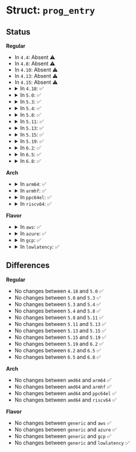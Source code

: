 # Struct: <code>prog_entry</code>

## Status
<b>Regular</b>
<ul>
<li>
In <code>4.4</code>: Absent ⚠️
</li>
<li>
In <code>4.8</code>: Absent ⚠️
</li>
<li>
In <code>4.10</code>: Absent ⚠️
</li>
<li>
In <code>4.13</code>: Absent ⚠️
</li>
<li>
In <code>4.15</code>: Absent ⚠️
</li>
<li>
<details>
<summary>In <code>4.18</code>: ✅</summary>

```c
struct prog_entry {
    int target;
    int when_to_branch;
    struct filter_pred *pred;
};
```
</details>
</li>
<li>
<details>
<summary>In <code>5.0</code>: ✅</summary>

```c
struct prog_entry {
    int target;
    int when_to_branch;
    struct filter_pred *pred;
};
```
</details>
</li>
<li>
<details>
<summary>In <code>5.3</code>: ✅</summary>

```c
struct prog_entry {
    int target;
    int when_to_branch;
    struct filter_pred *pred;
};
```
</details>
</li>
<li>
<details>
<summary>In <code>5.4</code>: ✅</summary>

```c
struct prog_entry {
    int target;
    int when_to_branch;
    struct filter_pred *pred;
};
```
</details>
</li>
<li>
<details>
<summary>In <code>5.8</code>: ✅</summary>

```c
struct prog_entry {
    int target;
    int when_to_branch;
    struct filter_pred *pred;
};
```
</details>
</li>
<li>
<details>
<summary>In <code>5.11</code>: ✅</summary>

```c
struct prog_entry {
    int target;
    int when_to_branch;
    struct filter_pred *pred;
};
```
</details>
</li>
<li>
<details>
<summary>In <code>5.13</code>: ✅</summary>

```c
struct prog_entry {
    int target;
    int when_to_branch;
    struct filter_pred *pred;
};
```
</details>
</li>
<li>
<details>
<summary>In <code>5.15</code>: ✅</summary>

```c
struct prog_entry {
    int target;
    int when_to_branch;
    struct filter_pred *pred;
};
```
</details>
</li>
<li>
<details>
<summary>In <code>5.19</code>: ✅</summary>

```c
struct prog_entry {
    int target;
    int when_to_branch;
    struct filter_pred *pred;
};
```
</details>
</li>
<li>
<details>
<summary>In <code>6.2</code>: ✅</summary>

```c
struct prog_entry {
    int target;
    int when_to_branch;
    struct filter_pred *pred;
};
```
</details>
</li>
<li>
<details>
<summary>In <code>6.5</code>: ✅</summary>

```c
struct prog_entry {
    int target;
    int when_to_branch;
    struct filter_pred *pred;
};
```
</details>
</li>
<li>
<details>
<summary>In <code>6.8</code>: ✅</summary>

```c
struct prog_entry {
    int target;
    int when_to_branch;
    struct filter_pred *pred;
};
```
</details>
</li>
</ul>
<b>Arch</b>
<ul>
<li>
<details>
<summary>In <code>arm64</code>: ✅</summary>

```c
struct prog_entry {
    int target;
    int when_to_branch;
    struct filter_pred *pred;
};
```
</details>
</li>
<li>
<details>
<summary>In <code>armhf</code>: ✅</summary>

```c
struct prog_entry {
    int target;
    int when_to_branch;
    struct filter_pred *pred;
};
```
</details>
</li>
<li>
<details>
<summary>In <code>ppc64el</code>: ✅</summary>

```c
struct prog_entry {
    int target;
    int when_to_branch;
    struct filter_pred *pred;
};
```
</details>
</li>
<li>
<details>
<summary>In <code>riscv64</code>: ✅</summary>

```c
struct prog_entry {
    int target;
    int when_to_branch;
    struct filter_pred *pred;
};
```
</details>
</li>
</ul>
<b>Flavor</b>
<ul>
<li>
<details>
<summary>In <code>aws</code>: ✅</summary>

```c
struct prog_entry {
    int target;
    int when_to_branch;
    struct filter_pred *pred;
};
```
</details>
</li>
<li>
<details>
<summary>In <code>azure</code>: ✅</summary>

```c
struct prog_entry {
    int target;
    int when_to_branch;
    struct filter_pred *pred;
};
```
</details>
</li>
<li>
<details>
<summary>In <code>gcp</code>: ✅</summary>

```c
struct prog_entry {
    int target;
    int when_to_branch;
    struct filter_pred *pred;
};
```
</details>
</li>
<li>
<details>
<summary>In <code>lowlatency</code>: ✅</summary>

```c
struct prog_entry {
    int target;
    int when_to_branch;
    struct filter_pred *pred;
};
```
</details>
</li>
</ul>

## Differences
<b>Regular</b>
<ul>
<li>
No changes between <code>4.18</code> and <code>5.0</code> ✅
</li>
<li>
No changes between <code>5.0</code> and <code>5.3</code> ✅
</li>
<li>
No changes between <code>5.3</code> and <code>5.4</code> ✅
</li>
<li>
No changes between <code>5.4</code> and <code>5.8</code> ✅
</li>
<li>
No changes between <code>5.8</code> and <code>5.11</code> ✅
</li>
<li>
No changes between <code>5.11</code> and <code>5.13</code> ✅
</li>
<li>
No changes between <code>5.13</code> and <code>5.15</code> ✅
</li>
<li>
No changes between <code>5.15</code> and <code>5.19</code> ✅
</li>
<li>
No changes between <code>5.19</code> and <code>6.2</code> ✅
</li>
<li>
No changes between <code>6.2</code> and <code>6.5</code> ✅
</li>
<li>
No changes between <code>6.5</code> and <code>6.8</code> ✅
</li>
</ul>
<b>Arch</b>
<ul>
<li>
No changes between <code>amd64</code> and <code>arm64</code> ✅
</li>
<li>
No changes between <code>amd64</code> and <code>armhf</code> ✅
</li>
<li>
No changes between <code>amd64</code> and <code>ppc64el</code> ✅
</li>
<li>
No changes between <code>amd64</code> and <code>riscv64</code> ✅
</li>
</ul>
<b>Flavor</b>
<ul>
<li>
No changes between <code>generic</code> and <code>aws</code> ✅
</li>
<li>
No changes between <code>generic</code> and <code>azure</code> ✅
</li>
<li>
No changes between <code>generic</code> and <code>gcp</code> ✅
</li>
<li>
No changes between <code>generic</code> and <code>lowlatency</code> ✅
</li>
</ul>
